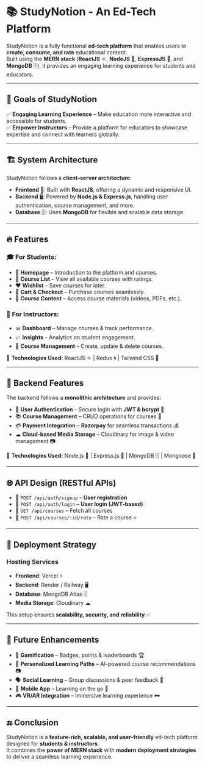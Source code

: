 # 📚 StudyNotion - An Ed-Tech Platform  

StudyNotion is a fully functional **ed-tech platform** that enables users to **create, consume, and rate** educational content.  
Built using the **MERN stack** (**ReactJS** ⚛, **NodeJS** 📘, **ExpressJS** 🚀, and **MongoDB** 🗄), it provides an engaging learning experience for students and educators.  

---

## 🎯 Goals of StudyNotion  

✅ **Engaging Learning Experience** – Make education more interactive and accessible for students.  
✅ **Empower Instructors** – Provide a platform for educators to showcase expertise and connect with learners globally.  

---


## 🏗 System Architecture  

StudyNotion follows a **client-server architecture**:  

- **Frontend** 🎨: Built with **ReactJS**, offering a dynamic and responsive UI.  
- **Backend** 🖥: Powered by **Node.js & Express.js**, handling user authentication, course management, and more.  
- **Database** 🗄: Uses **MongoDB** for flexible and scalable data storage.  

---

## 🔥 Features  

### 🎓 For Students:  

- 📌 **Homepage** – Introduction to the platform and courses.  
- 📖 **Course List** – View all available courses with ratings.  
- ❤️ **Wishlist** – Save courses for later.  
- 🛒 **Cart & Checkout** – Purchase courses seamlessly.  
- 📑 **Course Content** – Access course materials (videos, PDFs, etc.).  

### 🏫 For Instructors:  

- 📊 **Dashboard** – Manage courses & track performance.  
- 📈 **Insights** – Analytics on student engagement.  
- 🔧 **Course Management** – Create, update & delete courses.  

🔹 **Technologies Used:** ReactJS ⚛ | Redux 🌀 | Tailwind CSS 🎨  

---

## 🔧 Backend Features  

The backend follows a **monolithic architecture** and provides:  

- 🔐 **User Authentication** – Secure login with **JWT & bcrypt** 🔑  
- 📚 **Course Management** – CRUD operations for courses 📖  
- 💳 **Payment Integration** – **Razorpay** for seamless transactions 💰  
- ☁ **Cloud-based Media Storage** – Cloudinary for image & video management 📷  

🔹 **Technologies Used:** Node.js 📘 | Express.js 🚀 | MongoDB 🗄 | Mongoose 📖  

---

## 🌐 API Design (RESTful APIs)  

- 🔹 `POST /api/auth/signup` – **User registration**  
- 🔹 `POST /api/auth/login` – **User login (JWT-based)**  
- 🔹 `GET /api/courses` – Fetch all courses  
- 🔹 `POST /api/courses/:id/rate` – Rate a course ⭐  

---

## 🚀 Deployment Strategy  

### **Hosting Services**  

- **Frontend**: Vercel ⚡  
- **Backend**: Render / Railway 🖥  
- **Database**: MongoDB Atlas 🗄  
- **Media Storage**: Cloudinary ☁  

This setup ensures **scalability, security, and reliability** ✅  

---

## 🎯 Future Enhancements  

- 🚀 **Gamification** – Badges, points & leaderboards 🏆  
- 🤖 **Personalized Learning Paths** – AI-powered course recommendations 📷  
- 🗣 **Social Learning** – Group discussions & peer feedback 💬  
- 📱 **Mobile App** – Learning on the go 📲  
- 🎮 **VR/AR Integration** – Immersive learning experience 🕶  

---

## 🔚 Conclusion  

StudyNotion is a **feature-rich, scalable, and user-friendly** ed-tech platform designed for **students & instructors**.  
It combines the **power of MERN stack** with **modern deployment strategies** to deliver a seamless learning experience.  





 
 
